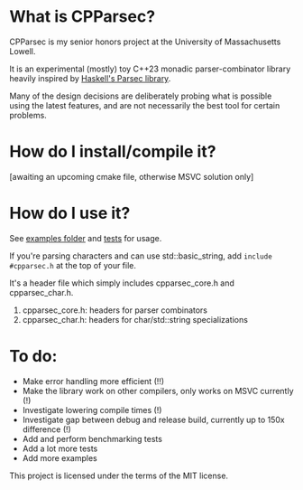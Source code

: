# What is CPParsec?

CPParsec is my senior honors project at the University of Massachusetts Lowell. 

It is an experimental (mostly) toy C++23 monadic parser-combinator library heavily inspired by [Haskell's Parsec library](https://en.wikipedia.org/wiki/Parsec_(parser)). 

Many of the design decisions are deliberately probing what is possible using the latest features, and are not necessarily the best tool for certain problems. 

# How do I install/compile it?

[awaiting an upcoming cmake file, otherwise MSVC solution only]

# How do I use it?

See [examples folder](https://github.com/cchung2020/cpparsec/tree/master/cpparsec/examples) and [tests](https://github.com/cchung2020/cpparsec/tree/master/cpparsec/tests) for usage.

If you're parsing characters and can use std::basic_string, add `include #cpparsec.h` at the top of your file. 

It's a header file which simply includes cpparsec_core.h and cpparsec_char.h.

1. cpparsec_core.h: headers for parser combinators 
2. cpparsec_char.h: headers for char/std::string specializations

# To do:
* Make error handling more efficient (!!)
* Make the library work on other compilers, only works on MSVC currently (!)
* Investigate lowering compile times (!)
* Investigate gap between debug and release build, currently up to 150x difference (!)
* Add and perform benchmarking tests
* Add a lot more tests
* Add more examples

This project is licensed under the terms of the MIT license.
